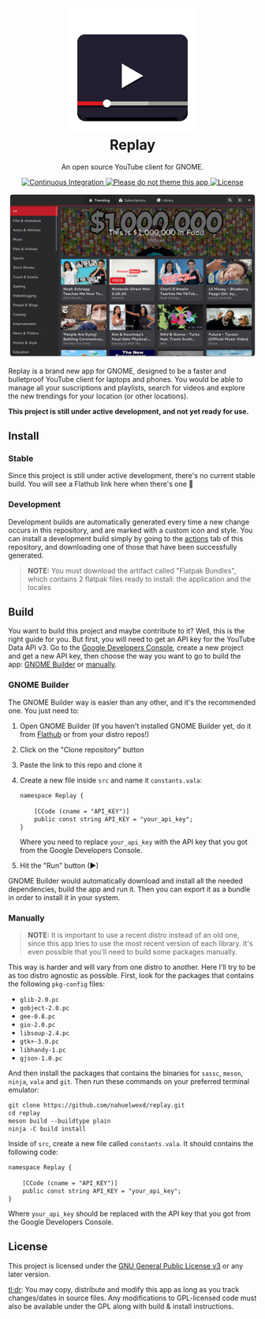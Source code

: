 <h1 align="center">
  <img src="data/icons/scalable/apps/com.github.nahuelwexd.Replay.svg"/>
  <br>
  Replay
</h1>
<p align="center">An open source YouTube client for GNOME.</p>
<p align="center">
  <a href="https://github.com/nahuelwexd/replay/actions">
    <img alt="Continuous Integration" src="https://github.com/nahuelwexd/replay/workflows/Continuous%20Integration/badge.svg"/>
  </a>
  <a href="https://stopthemingmy.app">
    <img alt="Please do not theme this app" src="https://stopthemingmy.app/badge.svg"/>
  </a>
  <a href="COPYING">
    <img alt="License" src="https://img.shields.io/github/license/nahuelwexd/replay?label=License&logo=gnu"/>
  </a>
<p>
<p align="center">
  <img alt="UI Concept" src="ui-concept.png"/>
</p>

Replay is a brand new app for GNOME, designed to be a faster and bulletproof
YouTube client for laptops and phones. You would be able to manage all your
suscriptions and playlists, search for videos and explore the new trendings for
your location (or other locations).

**This project is still under active development, and not yet ready for use.**

## Install

### Stable

Since this project is still under active development, there's no current stable
build. You will see a Flathub link here when there's one 🙂️

### Development

Development builds are automatically generated every time a new change occurs in
this repository, and are marked with a custom icon and style. You can install a
development build simply by going to the [actions](https://github.com/nahuelwexd/replay/actions)
tab of this repository, and downloading one of those that have been successfully
generated.

> **NOTE:** You must download the artifact called "Flatpak Bundles", which
contains 2 flatpak files ready to install: the application and the locales

## Build

You want to build this project and maybe contribute to it? Well, this is the
right guide for you. But first, you will need to get an API key for the YouTube
Data API v3. Go to the [Google Developers Console](https://console.console.developers.google.com),
create a new project and get a new API key, then choose the way you want to go
to build the app: [GNOME Builder](#gnome-builder) or [manually](#manually).

### GNOME Builder

The GNOME Builder way is easier than any other, and it's the recommended one.
You just need to:

1. Open GNOME Builder (If you haven't installed GNOME Builder yet, do it from
   [Flathub](https://flathub.org/apps/details/org.gnome.Builder) or from your
   distro repos!)
2. Click on the "Clone repository" button
3. Paste the link to this repo and clone it
4. Create a new file inside `src` and name it `constants.vala`:

   ```vala
   namespace Replay {

       [CCode (cname = "API_KEY")]
       public const string API_KEY = "your_api_key";
   }
   ```

   Where you need to replace `your_api_key` with the API key that you got from
   the Google Developers Console.

5. Hit the "Run" button (▶)

GNOME Builder would automatically download and install all the needed dependencies,
build the app and run it. Then you can export it as a bundle in order to install
it in your system.

### Manually

> **NOTE:** It is important to use a recent distro instead of an old one, since
this app tries to use the most recent version of each library. It's even possible
that you'll need to build some packages manually.

This way is harder and will vary from one distro to another. Here I'll try to be
as too distro agnostic as possible. First, look for the packages that contains
the following `pkg-config` files:

- `glib-2.0.pc`
- `gobject-2.0.pc`
- `gee-0.8.pc`
- `gio-2.0.pc`
- `libsoup-2.4.pc`
- `gtk+-3.0.pc`
- `libhandy-1.pc`
- `gjson-1.0.pc`

And then install the packages that contains the binaries for `sassc`, `meson`,
`ninja`, `vala` and `git`. Then run these commands on your preferred terminal
emulator:

```shell
git clone https://github.com/nahuelwexd/replay.git
cd replay
meson build --buildtype plain
ninja -C build install
```

Inside of `src`, create a new file called `constants.vala`. It should contains
the following code:

```vala
namespace Replay {

    [CCode (cname = "API_KEY")]
    public const string API_KEY = "your_api_key";
}
```

Where `your_api_key` should be replaced with the API key that you got from the
Google Developers Console.

## License

This project is licensed under the [GNU General Public License v3](COPYING) or
any later version.

[tl;dr](https://www.tldrlegal.com/l/gpl-3.0): You may copy, distribute and modify
this app as long as you track changes/dates in source files. Any modifications to
GPL-licensed code must also be available under the GPL along with build & install
instructions.
